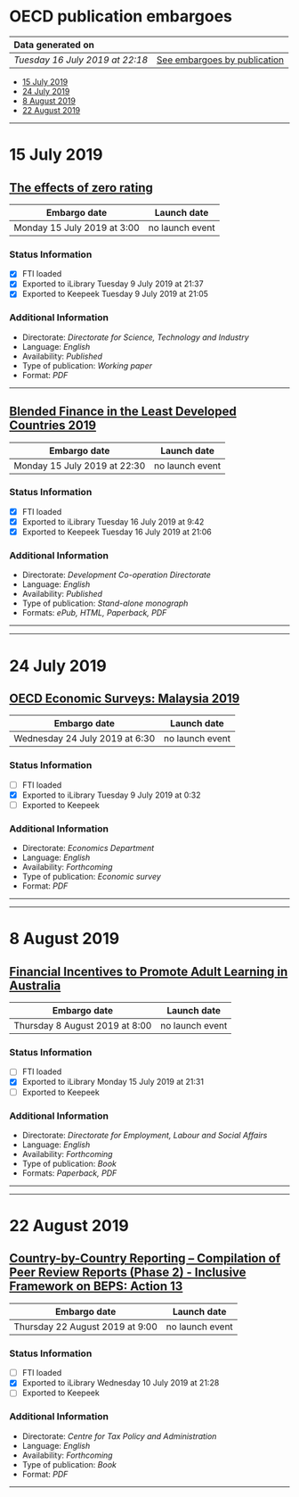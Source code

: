 # OECD publication embargoes

Data generated on | |
|:-----|------:|
| *Tuesday 16 July 2019 at 22:18* | [See embargoes by publication](embargoes-by-publication.md) |

* [15 July 2019](#15-july-2019)
* [24 July 2019](#24-july-2019)
* [8 August 2019](#8-august-2019)
* [22 August 2019](#22-august-2019)

------

# 15 July 2019

## [The effects of zero rating](https://doi.org/10.1787/6eefc666-en)

Embargo date | Launch date
-------------|:------------:
Monday 15 July 2019 at 3:00 | no launch event

### Status Information

- [x] FTI loaded 
- [x] Exported to iLibrary Tuesday 9 July 2019 at 21:37
- [x] Exported to Keepeek Tuesday 9 July 2019 at 21:05

### Additional Information

* Directorate: *Directorate for Science, Technology and Industry*
* Language: *English*
* Availability: *Published*
* Type of publication: *Working paper*
* Format: *PDF*

------

## [Blended Finance in the Least Developed Countries 2019](https://doi.org/10.1787/1c142aae-en)

Embargo date | Launch date
-------------|:------------:
Monday 15 July 2019 at 22:30 | no launch event

### Status Information

- [x] FTI loaded 
- [x] Exported to iLibrary Tuesday 16 July 2019 at 9:42
- [x] Exported to Keepeek Tuesday 16 July 2019 at 21:06

### Additional Information

* Directorate: *Development Co-operation Directorate*
* Language: *English*
* Availability: *Published*
* Type of publication: *Stand-alone monograph*
* Formats: *ePub, HTML, Paperback, PDF*

------

------

# 24 July 2019

## [OECD Economic Surveys: Malaysia 2019](https://doi.org/10.1787/eaaa4190-en)

Embargo date | Launch date
-------------|:------------:
Wednesday 24 July 2019 at 6:30 | no launch event

### Status Information

- [ ] FTI loaded
- [x] Exported to iLibrary Tuesday 9 July 2019 at 0:32
- [ ] Exported to Keepeek

### Additional Information

* Directorate: *Economics Department*
* Language: *English*
* Availability: *Forthcoming*
* Type of publication: *Economic survey*
* Format: *PDF*

------

------

# 8 August 2019

## [Financial Incentives to Promote Adult Learning in Australia](https://doi.org/10.1787/c79badcc-en)

Embargo date | Launch date
-------------|:------------:
Thursday 8 August 2019 at 8:00 | no launch event

### Status Information

- [ ] FTI loaded
- [x] Exported to iLibrary Monday 15 July 2019 at 21:31
- [ ] Exported to Keepeek

### Additional Information

* Directorate: *Directorate for Employment, Labour and Social Affairs*
* Language: *English*
* Availability: *Forthcoming*
* Type of publication: *Book*
* Formats: *Paperback, PDF*

------

------

# 22 August 2019

## [Country-by-Country Reporting – Compilation of Peer Review Reports (Phase 2) - Inclusive Framework on BEPS: Action 13](https://doi.org/10.1787/f9bf1157-en)

Embargo date | Launch date
-------------|:------------:
Thursday 22 August 2019 at 9:00 | no launch event

### Status Information

- [ ] FTI loaded
- [x] Exported to iLibrary Wednesday 10 July 2019 at 21:28
- [ ] Exported to Keepeek

### Additional Information

* Directorate: *Centre for Tax Policy and Administration*
* Language: *English*
* Availability: *Forthcoming*
* Type of publication: *Book*
* Format: *PDF*

------